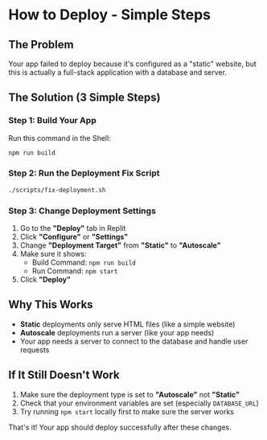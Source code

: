 # How to Deploy - Simple Steps

## The Problem
Your app failed to deploy because it's configured as a "static" website, but this is actually a full-stack application with a database and server.

## The Solution (3 Simple Steps)

### Step 1: Build Your App
Run this command in the Shell:
```bash
npm run build
```

### Step 2: Run the Deployment Fix Script
```bash
./scripts/fix-deployment.sh
```

### Step 3: Change Deployment Settings
1. Go to the **"Deploy"** tab in Replit
2. Click **"Configure"** or **"Settings"**
3. Change **"Deployment Target"** from **"Static"** to **"Autoscale"**
4. Make sure it shows:
   - Build Command: `npm run build`
   - Run Command: `npm start`
5. Click **"Deploy"**

## Why This Works
- **Static** deployments only serve HTML files (like a simple website)
- **Autoscale** deployments run a server (like your app needs)
- Your app needs a server to connect to the database and handle user requests

## If It Still Doesn't Work
1. Make sure the deployment type is set to **"Autoscale"** not **"Static"**
2. Check that your environment variables are set (especially `DATABASE_URL`)
3. Try running `npm start` locally first to make sure the server works

That's it! Your app should deploy successfully after these changes.